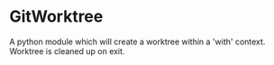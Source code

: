 # GitWorktree
A python module which will create a worktree within a 'with' context.  Worktree is cleaned up on exit.
